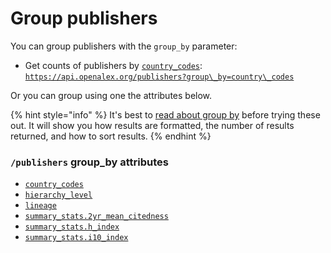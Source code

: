 # Group publishers

You can group publishers with the `group_by` parameter:

* Get counts of publishers by [`country_codes`](publisher-object.md#country\_codes):\
  [`https://api.openalex.org/publishers?group\_by=country\_codes`](https://api.openalex.org/publishers?group\_by=country\_codes)

Or you can group using one the attributes below.

{% hint style="info" %}
It's best to [read about group by](../../the-api/get-groups-of-entities.md) before trying these out. It will show you how results are formatted, the number of results returned, and how to sort results.
{% endhint %}

### `/publishers` group\_by attributes

* [`country_codes`](publisher-object.md#country\_codes)
* [`hierarchy_level`](publisher-object.md#hierarchy\_level)
* [`lineage`](publisher-object.md#lineage)
* [`summary_stats.2yr_mean_citedness`](publisher-object.md#summary\_stats)
* [`summary_stats.h_index`](publisher-object.md#summary\_stats)
* [`summary_stats.i10_index`](publisher-object.md#summary\_stats)
